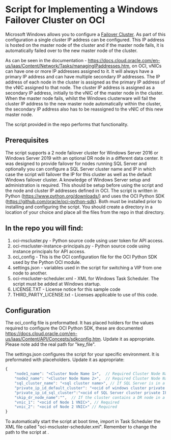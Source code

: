# Script for Implementing a Windows Failover Cluster on OCI

Microsoft Windows allows you to configure a [Failover Cluster](https://docs.microsoft.com/en-us/windows-server/failover-clustering/failover-clustering-overview).
As part of this configuration a single cluster IP address can be configured.  This IP address is hosted on the master node of the cluster and if the master node fails, it is automatically failed over to the new master node of the cluster.

As can be seen in the documentation - https://docs.cloud.oracle.com/en-us/iaas/Content/Network/Tasks/managingIPaddresses.htm, on OCI, vNICs can have one or more IP addresses assigned to it.  It will always have a primary IP address and can have multiple secondary IP addresses.  The IP address of each node in the cluster is assigned as the primary IP address of the vNIC assigned to that node.  The cluster IP address is assigned as a secondary IP address, initially to the vNIC of the master node in the cluster.  When the master node fails, whilst the Windows clusterware will fail the cluster IP address to the new master node automatically within the cluster, the secondary IP address also has to be reassigned to the vNIC of this new master node.

The script provided in the repo performs that functionality.

## Prerequisites

The script supports a 2 node failover cluster for Windows Server 2016 or Windows Server 2019 with an optional DR node in a different data center.  It was designed to provide failover for nodes running SQL Server and optionally you can configure a SQL Server cluster name and IP in which case the script will failover the IP for this cluster as well as the default Windows failover cluster.  A knowledge of Windows Server setup and administration is required.  This should be setup before using the script and the node and cluster IP addresses defined in OCI.  The script is written in Python (https://www.python.org/downloads/) and uses the OCI Python SDK (https://github.com/oracle/oci-python-sdk).  Both must be installed prior to installing and configuring the script.  You should create a directory in a location of your choice and place all the files from the repo in that directory.

## In the repo you will find:

1. oci-mscluster.py - Python source code using user token for API access.
2. oci-mscluster-instance-principals.py - Python source code using instance principals for API access.
3. oci_config - This is the OCI configuration file for the OCI Python SDK used by the Python OCI module.
4. settings.json - variables used in the script for switching a VIP from one node to another.
5. oci-mscluster-scheduler.xml - XML for Windows Task Scheduler. The script must be added at Windows startup.
6. LICENSE.TXT - License notice for this sample code
7. THIRD_PARTY_LICENSE.txt - Licenses applicable to use of this code.

## Configuration

The oci_config file is preformatted.  It has placed holders for the values required to configure the OCI Python SDK, these are documented https://docs.cloud.oracle.com/en-us/iaas/Content/API/Concepts/sdkconfig.htm.  Update it as appropriate. Please note add the real path for "key_file".

The settings.json configures the script for your specific environment.  It is preformated with placeholders.  Update it as appropriate:

```javascript
{
    "node1_name": "<Cluster Node Name 1>",  // Required Cluster Node Name 1
    "node2_name": "<Cluster Node Name 2>",  // Required Cluster Node Name 2
    "sql_cluster_name": "<sql cluster name>", // If SQL Server is in a cluster as well, specify the cluster name.  If not specified private_ip_id_sql_cluster will be ignored and is not required.
    "private_ip_id_default_cluster": "<ocid of windows cluster private IP>", // Required
    "private_ip_id_sql_cluster":"<ocid of SQL Server cluster private IP>", // Ignored if SQL Server cluster not present see above
    "skip_dr_node_name":"",  // If the cluster contains a DR node in a different DataCenter, specify its name here and it will be ignored by the script (which is for HA not DR)
    "vnic_1": "<ocid of Node 1 VNIC>", // Required
    "vnic_2": "<ocid of Node 2 VNIC>" // Required
}
```

To automatically start the script at boot time, import in Task Scheduler the XML file called "oci-mscluster-scheduler.xml". Remember to change the path to the script at <Command></Command>.
